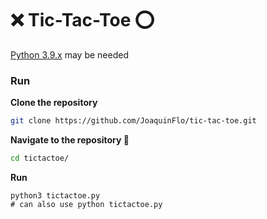 # :x: Tic-Tac-Toe :o:
[Python 3.9.x](https://www.python.org/downloads/) may be needed
### Run
**Clone the repository**
```sh
git clone https://github.com/JoaquinFlo/tic-tac-toe.git
```
**Navigate to the repository :pushpin:**
```sh
cd tictactoe/
```
**Run**
```
python3 tictactoe.py
# can also use python tictactoe.py
```
